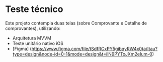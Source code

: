 # Teste técnico

Este projeto contempla duas telas (sobre Comprovante e Detalhe de comprovantes), utilizando:
- Arquitetura MVVM
- Teste unitário nativo iOS
- [Figma] (https://www.figma.com/file/tSdfRCxPY5gibqyRW4x0ta/Itau?type=design&node-id=0-1&mode=design&t=ilN9PYTxJXm2eIum-0)
